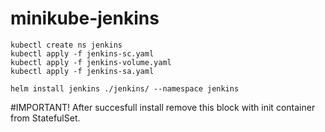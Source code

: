 # minikube-jenkins

```
kubectl create ns jenkins
kubectl apply -f jenkins-sc.yaml
kubectl apply -f jenkins-volume.yaml
kubectl apply -f jenkins-sa.yaml

helm install jenkins ./jenkins/ --namespace jenkins
```

#IMPORTANT! After succesfull install remove this block with init container from StatefulSet.
